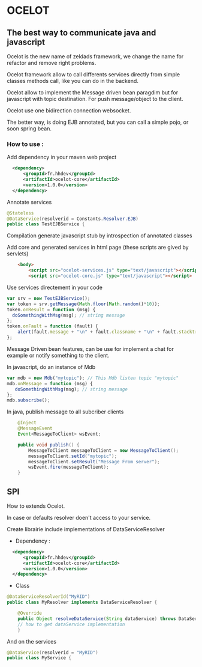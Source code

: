 # OCELOT
## The best way to communicate java and javascript 
Ocelot is the new name of zeldads framework, we change the name for refactor and remove right problems.

Ocelot framework allow to call differents services directly from simple classes methods call, like you can do in the backend.

Ocelot allow to implement the Message driven bean paragdim but for javascript with topic destination.
For push message/object to the client.

Ocelot use one bidirection connection websocket.

The better way, is doing EJB annotated, but you can call a simple pojo, or soon spring bean.

### How to use : 
Add dependency in your maven web project

```xml
  <dependency>
      <groupId>fr.hhdev</groupId>
      <artifactId>ocelot-core</artifactId>
      <version>1.0.0</version>
  </dependency>
```
Annotate services
```java
@Stateless
@DataService(resolverid = Constants.Resolver.EJB)
public class TestEJBService {
```
Compilation generate javascript stub by introspection of annotated classes

Add core and generated services in html page (these scripts are gived by servlets)

```html
	<body>
		<script src="ocelot-services.js" type="text/javascript"></script>
		<script src="ocelot-core.js" type="text/javascript"></script>
```

Use services directement in your code

```javascript
var srv = new TestEJBService();
var token = srv.getMessage(Math.floor(Math.random()*10));
token.onResult = function (msg) {
  doSomethingWithMsg(msg); // string message
};
token.onFault = function (fault) {
	alert(fault.message + "\n" + fault.classname + "\n" + fault.stacktrace.join('\n'));
};
```
Message Driven bean features, can be use for implement a chat for example or notify something to the client.

In javascript, do an instance of Mdb

```javascript
var mdb = new Mdb("mytopic"); // This Mdb listen topic "mytopic"
mdb.onMessage = function (msg) {
   doSomethingWithMsg(msg); // string message
};
mdb.subscribe();
```

In java, publish message to all subcriber clients
```java
	@Inject
	@MessageEvent
	Event<MessageToClient> wsEvent;

	public void publish() {
		MessageToClient messageToClient = new MessageToClient();
		messageToClient.setId("mytopic");
		messageToClient.setResult("Message From server");
		wsEvent.fire(messageToClient);
	}
```

## SPI
How to extends Ocelot.

In case or defaults resolver doen't access to your service.

Create librairie include implementations of DataServiceResolver

 - Dependency : 
```xml
  <dependency>
      <groupId>fr.hhdev</groupId>
      <artifactId>ocelot-core</artifactId>
      <version>1.0.0</version>
  </dependency>
```
 - Class
```java
@DataServiceResolverId("MyRID")
public class MyResolver implements DataServiceResolver {

	@Override
	public Object resolveDataService(String dataService) throws DataServiceException {
	// how to get dataService implementation
	}
```
And on the services 
```java
@DataService(resolverid = "MyRID")
public class MyService {
```







